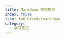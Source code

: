 ```yaml
---
title: Markdown 文档管理
index: false
icon: fa6-brands:markdown
category:
  - 学习笔记
---
```


<Catalog />
